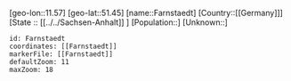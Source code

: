 ﻿---
location: [51.45,11.57]
mapzoom: [7,12] 
mapmarker: city 
type: City
tags:
- geo/City


SpocWebEntityId: 30135
isDeleted: false
confidential: public

---
[geo-lon::11.57]
[geo-lat::51.45]
[name::Farnstaedt]
[Country::[[Germany]]]
[State :: [[../../Sachsen-Anhalt]] ]
[Population::]
[Unknown::]


```leaflet
id: Farnstaedt
coordinates: [[Farnstaedt]]
markerFile: [[Farnstaedt]]
defaultZoom: 11 
maxZoom: 18
```
